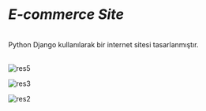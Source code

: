 # *E-commerce Site*
</br>
Python Django kullanılarak bir internet sitesi tasarlanmıştır.
</br>
</br>

![res5](https://github.com/ilaydax/E-commerceSite/assets/93269919/ef64a010-aa39-4b93-9817-09c204b30759)

![res3](https://github.com/ilaydax/E-commerceSite/assets/93269919/d0f16ca1-023e-4ffc-b824-a155ed5b2f4a)

![res2](https://github.com/ilaydax/E-commerceSite/assets/93269919/51efe4ab-725f-404e-8a3c-1f3d1fdcb5e8)

